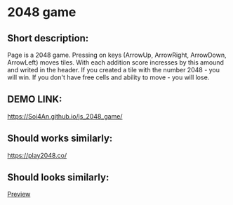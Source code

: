# 2048 game

## Short description:
Page is a 2048 game.
Pressing on keys (ArrowUp, ArrowRight, ArrowDown, ArrowLeft) moves tiles.
With each addition  score incresses by this amound and writed in the header.
If you created a tile with the number 2048 - you will win.
If you don't have free cells and ability to move - you will lose.

## DEMO LINK:
https://Soi4An.github.io/js_2048_game/

## Should works similarly:
https://play2048.co/

## Should looks similarly:
[Preview](./src/images/reference.png)
